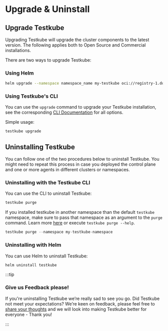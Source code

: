 # Upgrade & Uninstall

## Upgrade Testkube

Upgrading Testkube will upgrade the cluster components to the latest version. The following
applies both to Open Source and Commercial installations.

There are two ways to upgrade Testkube:

### Using Helm

```sh
helm upgrade --namespace namespace_name my-testkube oci://registry-1.docker.io/kubeshop/testkube --version <version>
```

### Using Testkube's CLI

You can use the `upgrade` command to upgrade your Testkube installation, see the
corresponding [CLI Documentation](../cli/testkube-upgrade) for all options.

Simple usage:

```sh
testkube upgrade
```

## Uninstalling Testkube

You can follow one of the two procedures below to uninstall Testkube. You might need to repeat this process in case you deployed the 
control plane and one or more agents in different clusters or namespaces.

### Uninstalling with the Testkube CLI

You can use the CLI to uninstall Testkube:

```bash
testkube purge
```

If you installed testkube in another namespace than the default `testkube` namespace, make sure to pass that namespace as 
an argument to the `purge` command. Learn more [here](https://docs.testkube.io/cli/testkube-purge) or execute `testkube purge --help`.

```go
testkube purge --namespace my-testkube-namespace
```

### Uninstalling with Helm

You can use Helm to uninstall Testkube:

```bash
helm uninstall testkube
```

:::tip
### Give us Feedback please!

If you're uninstalling Testkube we’re really sad to see you go. Did Testkube not meet your expectations? We’re keen on feedback, please feel free 
to [share your thoughts][contact] and we will look into making Testkube better for everyone - Thank you!

[contact]: https://testkubeworkspace.slack.com/ssb/redirect#/shared-invite/email
:::

